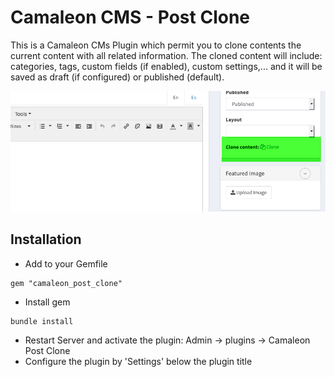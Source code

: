 # Camaleon CMS - Post Clone
This is a Camaleon CMs Plugin which permit you to clone contents the current content with all related information.
The cloned content will include: categories, tags, custom fields (if enabled), custom settings,... and it will be saved as draft (if configured) or published (default).

![](screenshot.png)

## Installation
* Add to your Gemfile
```
gem "camaleon_post_clone"
```
* Install gem
```
bundle install
```
* Restart Server and activate the plugin: Admin -> plugins -> Camaleon Post Clone
* Configure the plugin by 'Settings' below the plugin title